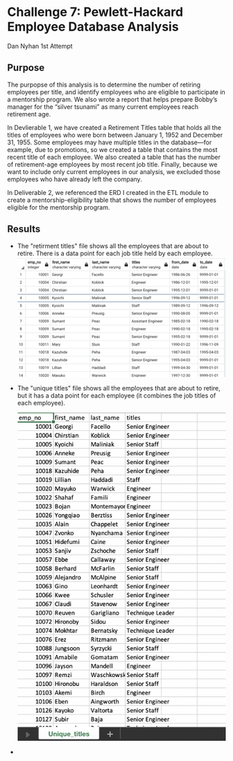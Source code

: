 # Challenge 7: Pewlett-Hackard Employee Database Analysis
Dan Nyhan 1st Attempt

## Purpose
The purpopse of this analysis is to determine the number of retiring employees per title, and identify employees who are eligible to participate in a mentorship program. We also wrote a report that helps prepare Bobby’s manager for the “silver tsunami” as many current employees reach retirement age.

In Devlierable 1, we have created a Retirement Titles table that holds all the titles of employees who were born between January 1, 1952 and December 31, 1955. Some employees may have multiple titles in the database—for example, due to promotions, so we created a table that contains the most recent title of each employee. We also created a table that has the number of retirement-age employees by most recent job title. Finally, because we want to include only current employees in our analysis, we excluded those employees who have already left the company.

In Deliverable 2, we referenced the ERD I created in the ETL module to create a mentorship-eligibility table that shows the number of employees eligible for the mentorship program.

## Results
   - The "retirment titles" file shows all the employees that are about to retire. There is a data point for each job title held by each employee.                            
     ![Retirement_titles](https://github.com/nyhandan/Challenge_7_Pewlett_Hackard_Analysis/blob/main/Retirement_image.png)
  
   - The "unique titles" file shows all the employees that are about to retire, but it has a data point for each employee (it combines the job titles of each      employee). 

     ![Unique_titles](https://github.com/nyhandan/Challenge_7_Pewlett_Hackard_Analysis/blob/main/Unique_image.png)
  
  - 
